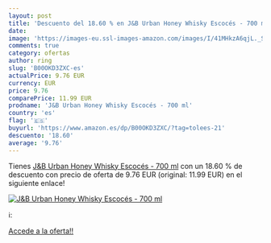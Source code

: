 ```yaml
---
layout: post
title: 'Descuento del 18.60 % en J&B Urban Honey Whisky Escocés - 700 ml'
date: 
image: 'https://images-eu.ssl-images-amazon.com/images/I/41MHkzA6qjL._SL200_.jpg'
comments: true
category: ofertas
author: ring
slug: 'B00OKD3ZXC-es'
actualPrice: 9.76 EUR
currency: EUR
price: 9.76
comparePrice: 11.99 EUR
prodname: 'J&B Urban Honey Whisky Escocés - 700 ml'
country: 'es'
flag: '🇪🇸'
buyurl: 'https://www.amazon.es/dp/B00OKD3ZXC/?tag=tolees-21'
descuento: '18.60'
average: '9.76'
---
```


Tienes [J&B Urban Honey Whisky Escocés - 700 ml](https://www.amazon.es/dp/B00OKD3ZXC/?tag=tolees-21) con un 18.60 % de descuento con precio de oferta de 9.76 EUR (original: 11.99 EUR) en el siguiente enlace!

[![J&B Urban Honey Whisky Escocés - 700 ml](https://images-eu.ssl-images-amazon.com/images/I/41MHkzA6qjL._SL200_.jpg)](https://www.amazon.es/dp/B00OKD3ZXC/?tag=tolees-21)

ℹ️:


[Accede a la oferta!!](https://www.amazon.es/dp/B00OKD3ZXC/?tag=tolees-21)
